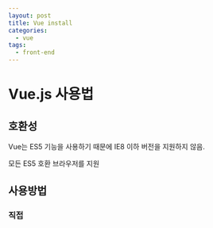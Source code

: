```yaml
---
layout: post
title: Vue install
categories:
  - vue
tags:
  - front-end
---
```


# Vue.js 사용법

## 호환성

Vue는 ES5 기능을 사용하기 때문에 IE8 이하 버전을 지원하지 않음.

모든 ES5 호환 브라우저를 지원



## 사용방법

### 직접 <script>에 추가

[다운로드](https://kr.vuejs.org/js/vue.js)를 받아 vue.js를 script에 추가.

```html
<script src="./vue.js"
```

### CDN

프로토타이핑 또는 학습 목적

```html
<script src="https://cdn.jsdelivr.net/npm/vue/dist/vue.js"></script>
```

프로덕션 - 특정 버전의 빌드를 추가해야 새 버전에서 추가된 기능으로의 오류를 막을 수 있다.

```html
<script src="https://cdn.jsdelivr.net/npm/vue@2.6.0"></script>
```

기본 ES 모듈을 사용하는 경우 ES 모듈 호환 빌드 파일을 제공

```javascript
<script type="module">
  import Vue from 'https://cdn.jsdelivr.net/npm/vue@2.6.11/dist/vue.esm.browser.js'
</script>
```

https://cdn.jsdelivr.net/npm/vue/ 에서 npm 패키지의 소스를 볼 수 있다.

[Vue의 각 빌드간 차이점](https://kr.vuejs.org/v2/guide/installation.html#%EA%B0%81-%EB%8B%A4%EB%A5%B8-%EB%B9%8C%EB%93%9C%EA%B0%84-%EC%B0%A8%EC%9D%B4%EC%A0%90)

## NPM 

Vue를 이용한 대규모 어플리케이션 구축시 npm을 이용한 설치를 권장

[SFC](https://kr.vuejs.org/v2/guide/single-file-components.html)를 위한 도구도 제공

```bash
$ npm install vue
```

## CLI

Vue.js는 단일 페이지 어플리케이션 구축을 위한 [CLI](https://github.com/vuejs/vue-cli)를 제공.

